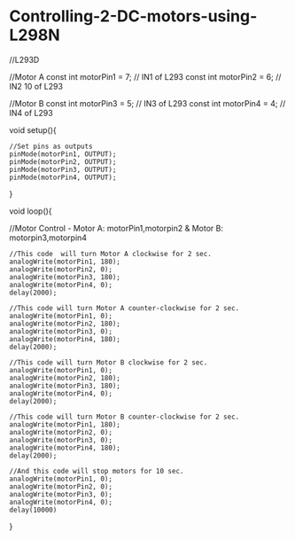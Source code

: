# Controlling-2-DC-motors-using-L298N

//L293D

//Motor A
const int motorPin1  = 7;  // IN1 of L293
const int motorPin2  = 6;  // IN2 10 of L293

//Motor B
const int motorPin3  = 5; // IN3 of L293
const int motorPin4  = 4;  // IN4 of L293


void setup(){
 
    //Set pins as outputs
    pinMode(motorPin1, OUTPUT);
    pinMode(motorPin2, OUTPUT);
    pinMode(motorPin3, OUTPUT);
    pinMode(motorPin4, OUTPUT);
      
}


void loop(){

   //Motor Control - Motor A: motorPin1,motorpin2 & Motor B: motorpin3,motorpin4

    //This code  will turn Motor A clockwise for 2 sec.
    analogWrite(motorPin1, 180);
    analogWrite(motorPin2, 0);
    analogWrite(motorPin3, 180);
    analogWrite(motorPin4, 0);
    delay(2000); 
    
    //This code will turn Motor A counter-clockwise for 2 sec.
    analogWrite(motorPin1, 0);
    analogWrite(motorPin2, 180);
    analogWrite(motorPin3, 0);
    analogWrite(motorPin4, 180);
    delay(2000);
    
    //This code will turn Motor B clockwise for 2 sec.
    analogWrite(motorPin1, 0);
    analogWrite(motorPin2, 180);
    analogWrite(motorPin3, 180);
    analogWrite(motorPin4, 0);
    delay(2000); 
    
    //This code will turn Motor B counter-clockwise for 2 sec.
    analogWrite(motorPin1, 180);
    analogWrite(motorPin2, 0);
    analogWrite(motorPin3, 0);
    analogWrite(motorPin4, 180);
    delay(2000);    
    
    //And this code will stop motors for 10 sec.
    analogWrite(motorPin1, 0);
    analogWrite(motorPin2, 0);
    analogWrite(motorPin3, 0);
    analogWrite(motorPin4, 0);
    delay(10000)
  

}
